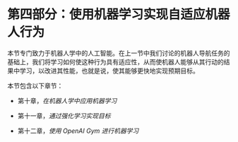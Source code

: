 # 第四部分：使用机器学习实现自适应机器人行为

本节专门致力于机器人学中的人工智能。在上一节中我们讨论的机器人导航任务的基础上，我们将学习如何使这种行为具有适应性，从而使机器人能够从其行动的结果中学习，以改进其性能，也就是说，使其能够更快地实现预期目标。

本节包含以下章节：

+   第十章，*在机器人学中应用机器学习*

+   第十一章，*通过强化学习实现目标*

+   第十二章，*使用 OpenAI Gym 进行机器学习*
